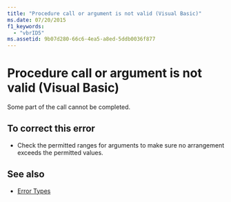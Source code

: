```yaml
---
title: "Procedure call or argument is not valid (Visual Basic)"
ms.date: 07/20/2015
f1_keywords: 
  - "vbrID5"
ms.assetid: 9b07d280-66c6-4ea5-a8ed-5ddb0036f877
---
```

# Procedure call or argument is not valid (Visual Basic)
Some part of the call cannot be completed.  
  
## To correct this error  
  
- Check the permitted ranges for arguments to make sure no arrangement exceeds the permitted values.  
  
## See also

- [Error Types](../../../visual-basic/programming-guide/language-features/error-types.md)
